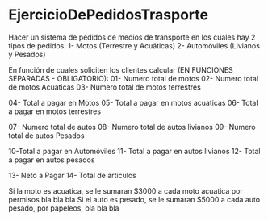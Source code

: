 # EjercicioDePedidosTrasporte

Hacer un sistema de pedidos de medios de transporte en los cuales hay 2 tipos de pedidos:
1- Motos (Terrestre y Acuáticas)
2- Automóviles (Livianos y Pesados)

En función de cuales soliciten los clientes calcular (EN FUNCIONES SEPARADAS - OBLIGATORIO):
01- Numero total de motos
02- Numero total de motos Acuaticas
03- Numero total de motos terrestres

04- Total a pagar en Motos
05- Total a pagar en motos acuaticas
06- Total a pagar en motos terrestres

07- Numero total de autos
08- Numero total de autos livianos
09- Numero total de autos Pesados

10-Total a pagar en Automóviles
11- Total a pagar en autos livianos
12- Total a pagar en autos pesados

13- Neto a Pagar
14- Total de articulos

Si la moto es acuatica, se le sumaran $3000 a cada moto acuatica por permisos bla bla bla
Si el auto es pesado, se le sumaran $5000 a cada auto pesado, por papeleos, bla bla bla
